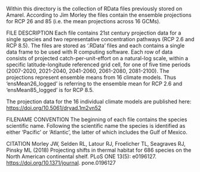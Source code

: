 

Within this directory is the collection of RData files previously stored on Amarel. According to Jim Morley the files contain the ensemble projections for RCP 26 and 85 (i.e. the mean projections across 16 GCMs).

FILE DESCRIPTION Each file contains 21st century projection data for a single species and two representative concentration pathways (RCP 2.6 and RCP 8.5). The files are stored as ‘.RData’ files and each contains a single data frame to be used with R computing software. Each row of data consists of projected catch-per-unit-effort on a natural-log scale, within a specific latitude-longitude referenced grid cell, for one of five time periods (2007-2020, 2021-2040, 2041-2060, 2061-2080, 2081-2100). The projections represent ensemble means from 16 climate models. Thus ‘ensMean26_logged’ is referring to the ensemble mean for RCP 2.6 and ‘ensMean85_logged’ is for RCP 8.5.

The projection data for the 16 individual climate models are published here: https://doi.org/10.5061/dryad.1m2vn52

FILENAME CONVENTION The beginning of each file contains the species scientific name. Following the scientific name the species is identified as either ‘Pacific’ or ‘Atlantic’, the latter of which includes the Gulf of Mexico.

CITATION Morley JW, Selden RL, Latour RJ, Froelicher TL, Seagraves RJ, Pinsky ML (2018) Projecting shifts in thermal habitat for 686 species on the North American continental shelf. PLoS ONE 13(5): e0196127. https://doi.org/10.1371/journal. pone.0196127
